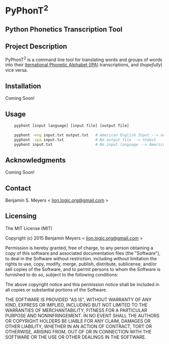 # PyPhonT<sup>2</sup>

## Python Phonetics Transcription Tool

## Project Description
PyPhonT<sup>2</sup> is a command line tool for translating words and groups of words into their [Iternational Phonetic Alphabet (IPA)](https://en.wikipedia.org/wiki/International_Phonetic_Alphabet) transcriptions, and (<i>hopefully</i>) vice versa.

## Installation
Coming Soon!

## Usage
```bash
    pyphont [input language] [input file] [output file]
    
    pyphont -eng input.txt output.txt   # American English Input --> output.txt
    pyphont -spa input.txt              # No output file --> Stdout
    pyphont input.txt                   # No input language --> American English
```

## Acknowledgments
Coming Soon!

## Contact

Benjamin S. Meyers < <lion.logic.org@gmail.com> >

## Licensing

The MIT License (MIT)

Copyright (c) 2015 Benjamin Meyers < <lion.logic.org@gmail.com> >

Permission is hereby granted, free of charge, to any person obtaining a copy
of this software and associated documentation files (the "Software"), to deal
in the Software without restriction, including without limitation the rights
to use, copy, modify, merge, publish, distribute, sublicense, and/or sell
copies of the Software, and to permit persons to whom the Software is
furnished to do so, subject to the following conditions:

The above copyright notice and this permission notice shall be included in all
copies or substantial portions of the Software.

THE SOFTWARE IS PROVIDED "AS IS", WITHOUT WARRANTY OF ANY KIND, EXPRESS OR
IMPLIED, INCLUDING BUT NOT LIMITED TO THE WARRANTIES OF MERCHANTABILITY,
FITNESS FOR A PARTICULAR PURPOSE AND NONINFRINGEMENT. IN NO EVENT SHALL THE
AUTHORS OR COPYRIGHT HOLDERS BE LIABLE FOR ANY CLAIM, DAMAGES OR OTHER
LIABILITY, WHETHER IN AN ACTION OF CONTRACT, TORT OR OTHERWISE, ARISING FROM,
OUT OF OR IN CONNECTION WITH THE SOFTWARE OR THE USE OR OTHER DEALINGS IN THE
SOFTWARE.
